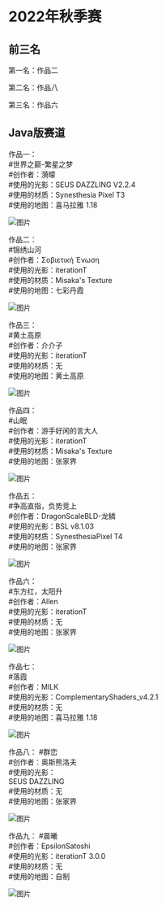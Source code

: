 # 2022年秋季赛

## 前三名

第一名：作品二

第二名：作品八

第三名：作品六

## Java版赛道

作品一：  
#世界之巅-繁星之梦  
#创作者：漪曚  
#使用的光影：SEUS DAZZLING V2.2.4  
#使用的材质：Synesthesia Pixel T3  
#使用的地图：喜马拉雅 1.18    

![图片](https://raw.githubusercontent.com/MineGraphCN/ImageLib/main/MGCD/images/gallery/2022-autumn/1.png)

作品二：  
#锦绣山河  
#创作者：Σοβιετική Ένωση  
#使用的光影：iterationT  
#使用的材质：Misaka's Texture  
#使用的地图：七彩丹霞    

![图片](https://raw.githubusercontent.com/MineGraphCN/ImageLib/main/MGCD/images/gallery/2022-autumn/2.jpg)

作品三：  
#黄土高原  
#创作者：介介子  
#使用的光影：iterationT  
#使用的材质：无  
#使用的地图：黄土高原    

![图片](https://raw.githubusercontent.com/MineGraphCN/ImageLib/main/MGCD/images/gallery/2022-autumn/3.png)

作品四：  
#山眠  
#创作者：游手好闲的言大人  
#使用的光影：iterationT  
#使用的材质：Misaka's Texture  
#使用的地图：张家界    

![图片](https://raw.githubusercontent.com/MineGraphCN/ImageLib/main/MGCD/images/gallery/2022-autumn/4.png)

作品五：  
#争高直指，负势竞上  
#创作者：DragonScaleBLD-龙鳞  
#使用的光影：BSL v8.1.03  
#使用的材质：SynesthesiaPixel T4  
#使用的地图：张家界    

![图片](https://raw.githubusercontent.com/MineGraphCN/ImageLib/main/MGCD/images/gallery/2022-autumn/5.png)

作品六：  
#东方红，太阳升  
#创作者：Allen  
#使用的光影：iterationT  
#使用的材质：无  
#使用的地图：张家界  

![图片](https://raw.githubusercontent.com/MineGraphCN/ImageLib/main/MGCD/images/gallery/2022-autumn/6.png)

作品七：  
#落霞  
#创作者：MILK  
#使用的光影：ComplementaryShaders_v4.2.1  
#使用的材质：无  
#使用的地图：喜马拉雅 1.18    

![图片](https://raw.githubusercontent.com/MineGraphCN/ImageLib/main/MGCD/images/gallery/2022-autumn/7.jpg)

作品八：
#群峦  
#创作者：奥斯熊洛夫  
#使用的光影：  
SEUS DAZZLING  
#使用的材质：无  
#使用的地图：张家界    

![图片](https://raw.githubusercontent.com/MineGraphCN/ImageLib/main/MGCD/images/gallery/2022-autumn/8.png)

作品九：
#晨曦  
#创作者：EpsilonSatoshi  
#使用的光影：iterationT 3.0.0  
#使用的材质：无  
#使用的地图：自制    

![图片](https://raw.githubusercontent.com/MineGraphCN/ImageLib/main/MGCD/images/gallery/2022-autumn/9.jpg)